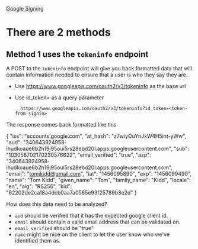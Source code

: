 [Google Signing](https://developers.google.com/identity/sign-in/web/backend-auth)

# There are 2 methods

## Method 1 uses the `tokeninfo` endpoint
A POST to the `tokeninfo` endpoint will give you back formatted data that will contain information needed to ensure that a user is who they say they are.

* Use https://www.googleapis.com/oauth2/v3/tokeninfo as the base url
* Use id_token=<token-from-signin> as a query parameter

        https://www.googleapis.com/oauth2/v3/tokeninfo?id_token=<token-from-signin>

The response comes back formatted like this

{
 "iss": "accounts.google.com",
 "at_hash": "z7wiyOuYnJxW4H5int-yWw",
 "aud": "340643924958-ihudkoaue6b2h19j95oui5rs28ebd20l.apps.googleusercontent.com",
 "sub": "103058702170230576622",
 "email_verified": "true",
 "azp": "340643924958-ihudkoaue6b2h19j95oui5rs28ebd20l.apps.googleusercontent.com",
 "email": "tomjkidd@gmail.com",
 "iat": "1456095890",
 "exp": "1456099490",
 "name": "Tom Kidd",
 "given_name": "Tom",
 "family_name": "Kidd",
 "locale": "en",
 "alg": "RS256",
 "kid": "62202de2ca18a4dcb0aa7a0565e93f25789b3e2d"
}

How does this data need to be analyzed?

* `aud` should be verified that it has the expected google client id.
* `email` should contain a valid email address that can be validated on.
* `email_verified` should be "true"
* `name` might be nice on the client to let the user know who we've identified them as.
